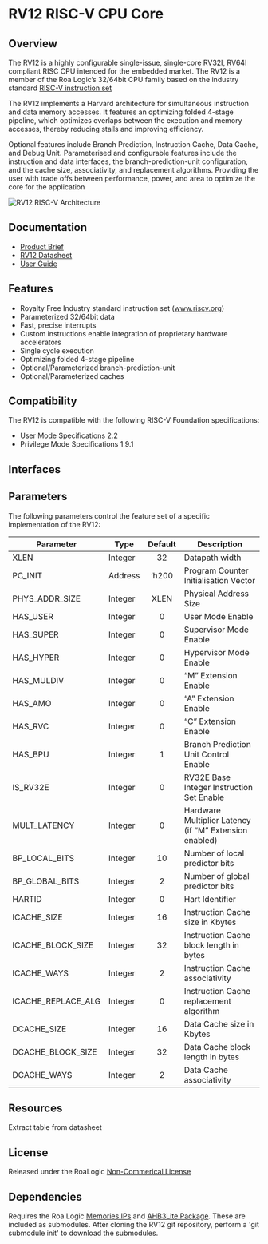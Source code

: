 # RV12 RISC-V CPU Core

## Overview

The RV12 is a highly configurable single-issue, single-core RV32I, RV64I compliant RISC CPU intended for the embedded market. The RV12 is a member of the Roa Logic’s 32/64bit CPU family based on the industry standard [RISC-V instruction set](https://riscv.org/)

The RV12 implements a Harvard architecture for simultaneous instruction and data memory accesses. It features an optimizing folded 4-stage pipeline, which optimizes overlaps between the execution and memory accesses, thereby reducing stalls and improving efficiency.

Optional features include Branch Prediction, Instruction Cache, Data Cache, and Debug Unit. Parameterised and configurable features include the instruction and data interfaces, the branch-prediction-unit configuration, and the cache size, associativity, and replacement algorithms. Providing the user with trade offs between performance, power, and area to optimize the core for the application

![RV12 RISC-V Architecture](https://roalogic.com/wp-content/uploads/2017/02/RISC-V-Arch-Small.png)

## Documentation

- [Product Brief]()
- [RV12 Datasheet](https://roalogic.com/wp-content/licenses/Non-Commercial_License_Agreement.html)
- [User Guide]()

## Features

- Royalty Free Industry standard instruction set (www.riscv.org)
- Parameterized 32/64bit data
- Fast, precise interrupts
- Custom instructions enable integration of proprietary hardware accelerators
- Single cycle execution
- Optimizing folded 4-stage pipeline
- Optional/Parameterized branch-prediction-unit
- Optional/Parameterized caches


## Compatibility

The RV12 is compatible with the following RISC-V Foundation  specifications:

- User Mode Specifications 2.2
- Privilege Mode Specifications 1.9.1

## Interfaces


## Parameters

The following parameters control the feature set of a specific implementation of the RV12:

| Parameter          | Type    | Default | Description                                                      |
| ------------------ | ------- | :-----: | ---------------------------------------------------------------- |
| XLEN               | Integer | 32      | Datapath width                                                   |
| PC_INIT            | Address | ‘h200   | Program Counter Initialisation Vector                            |
| PHYS_ADDR_SIZE     | Integer | XLEN    | Physical Address Size                                            |
| HAS_USER           | Integer | 0       | User Mode Enable                                                 |
| HAS_SUPER          | Integer | 0       | Supervisor Mode Enable                                           |
| HAS_HYPER          | Integer | 0       | Hypervisor Mode Enable                                           |
| HAS_MULDIV         | Integer | 0       | “M” Extension Enable                                             |
| HAS_AMO            | Integer | 0       | “A” Extension Enable                                             |
| HAS_RVC            | Integer | 0       | “C” Extension Enable                                             |
| HAS_BPU            | Integer | 1       | Branch Prediction Unit Control Enable                            |
| IS_RV32E           | Integer | 0       | RV32E Base Integer Instruction Set Enable                        |
| MULT_LATENCY       | Integer | 0       | Hardware Multiplier Latency (if “M” Extension enabled)           |
| BP_LOCAL_BITS      | Integer | 10      | Number of local predictor bits                                   |
| BP_GLOBAL_BITS     | Integer | 2       | Number of global predictor bits                                  |
| HARTID             | Integer | 0       | Hart Identifier                                                  |
| ICACHE_SIZE        | Integer | 16      | Instruction Cache size in Kbytes                                 |
| ICACHE_BLOCK_SIZE  | Integer | 32      | Instruction Cache block length in bytes                          |
| ICACHE_WAYS        | Integer | 2       | Instruction Cache associativity                                  |
| ICACHE_REPLACE_ALG | Integer | 0       | Instruction Cache replacement algorithm                          |
| DCACHE_SIZE        | Integer | 16      | Data Cache size in Kbytes                                        |
| DCACHE_BLOCK_SIZE  | Integer | 32      | Data Cache block length in bytes                                 |
| DCACHE_WAYS        | Integer | 2       | Data Cache associativity                                         |

## Resources

Extract table from datasheet

## License

Released under the RoaLogic [Non-Commerical License](/LICENSE.md)

## Dependencies
Requires the Roa Logic [Memories IPs]() and [AHB3Lite Package](). These are included as submodules.
After cloning the RV12 git repository, perform a 'git submodule init' to download the submodules.
